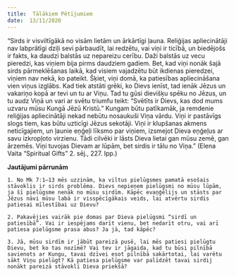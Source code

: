 ```yaml
---
title:  Tālākiem Pētījumiem
date:  13/11/2020
---
```


“Sirds ir visviltīgākā no visām lietām un ārkārtīgi ļauna. Reliģijas apliecinātāji nav labprātīgi dziļi sevi pārbaudīt, lai redzētu, vai viņi ir ticībā, un biedējošs ir fakts, ka daudzi balstās uz nepareizu cerību. Daži balstās uz vecu pieredzi, kas viņiem bija pirms daudziem gadiem. Bet, kad viņi nonāk šajā sirds pārmeklēšanas laikā, kad visiem vajadzētu būt ikdienas pieredzei, viņiem nav nekā, ko pateikt. Šķiet, viņi domā, ka patiesības apliecināšana vien viņus izglābs. Kad tiek atstāti grēki, ko Dievs ienīst, tad ienāk Jēzus un vakariņo kopā ar tevi un tu ar Viņu. Tad tu gūsi dievišķu spēku no Jēzus, un tu audz Viņā un vari ar svētu triumfu teikt: “Svētīts ir Dievs, kas dod mums uzvaru mūsu Kungā Jēzū Kristū.” Kungam būtu patīkamāk, ja remdenie reliģijas apliecinātāji nekad nebūtu nosaukuši Viņa vārdu. Viņi ir pastāvīgs slogs tiem, kas būtu uzticīgi Jēzus sekotāji. Viņi ir klupšanas akmens neticīgajiem, un ļaunie eņģeļi līksmo par viņiem, izsmejot Dieva eņģeļus ar savu izkropļoto virzienu. Tādi cilvēki ir lāsts Dieva lietai gan mūsu zemē, gan ārzemēs. Viņi tuvojas Dievam ar lūpām, bet sirdis ir tālu no Viņa.” (Elena Vaita “Spiritual Gifts” 2. sēj., 227. lpp.)

**Jautājumi pārrunām**

`1.	No Mk 7:1–13 mēs uzzinām, ka viltus pielūgsmes pamatā esošais stāvoklis ir sirds problēma. Dievs nepieņem pielūgsmi no mūsu lūpām, ja šī pielūgsme nenāk no mūsu sirdīm. Kāpēc evaņģēlijs un stāsts par Jēzus nāvi mūsu labā ir visspēcīgākais veids, lai atvērtu sirdis patiesai mīlestībai uz Dievu?`

`2.	Pakavējies vairāk pie domas par Dieva pielūgsmi “sirdī un patiesībā”. Vai ir iespējams darīt vienu, bet nedarīt otru, vai arī patiesa pielūgsme prasa abus? Ja jā, tad kāpēc?`

`3.	Jā, mūsu sirdīm ir jābūt pareizā pusē, lai mēs patiesi pielūgtu Dievu, bet ko tas nozīmē? Vai tev ir jāgaida, kad tu būsi pilnībā savienots ar Kungu, tavai dzīvei esot pilnībā sakārtotai, lai varētu sākt Viņu pielūgt? Kā patiesa pielūgsme var palīdzēt tavai sirdij nonākt pareizā stāvoklī Dieva priekšā?`